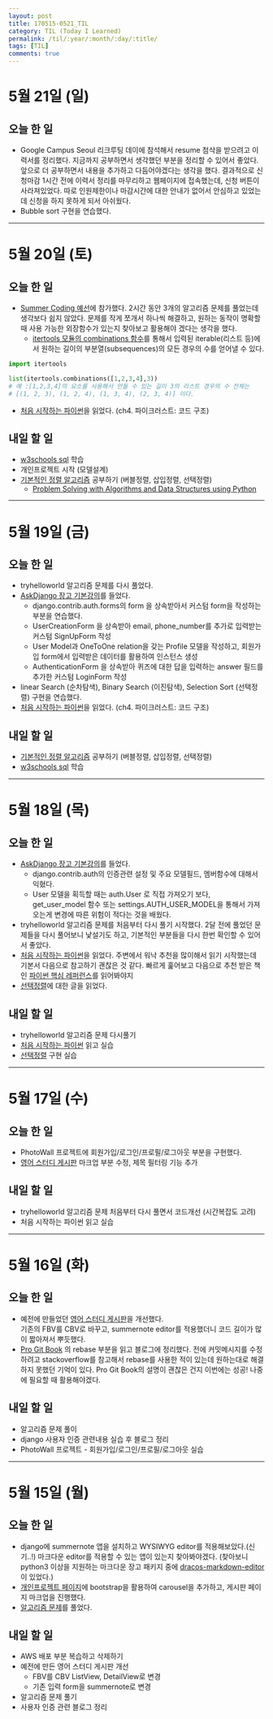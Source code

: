 ```yaml
---
layout: post
title: 170515-0521_TIL
category: TIL (Today I Learned)
permalink: /til/:year/:month/:day/:title/
tags: [TIL]
comments: true
---
```


# 5월 21일 (일)
## 오늘 한 일
- Google Campus Seoul 리크루팅 데이에 참석해서 resume 첨삭을 받으려고 이력서를 정리했다. 지금까지 공부하면서 생각했던 부분을 정리할 수 있어서 좋았다. 앞으로 더 공부하면서 내용을 추가하고 다듬어야겠다는 생각을 했다. 결과적으로 신청마감 1시간 전에 이력서 정리를 마무리하고 웹페이지에 접속했는데, 신청 버튼이 사라져있었다. 따로 인원제한이나 마감시간에 대한 안내가 없어서 안심하고 있었는데 신청을 하지 못하게 되서 아쉬웠다.
- Bubble sort 구현을 연습했다.

---
# 5월 20일 (토)
## 오늘 한 일
- [Summer Coding 예선](https://programmers.co.kr/competitions/18/summercoding-%EC%97%AC%EB%A6%84%EB%B0%A9%ED%95%99-%EC%8A%A4%ED%83%80%ED%8A%B8%EC%97%85-%EC%9D%B8%ED%84%B4-%ED%94%84%EB%A1%9C%EA%B7%B8%EB%9E%A8)에 참가했다. 2시간 동안 3개의 알고리즘 문제를 풀었는데 생각보다 쉽지 않았다. 문제를 작게 쪼개서 하나씩 해결하고, 원하는 동작이 명확할 때 사용 가능한 외장함수가 있는지 찾아보고 활용해야 겠다는 생각을 했다.
	- [itertools 모듈의 combinations 함수](https://docs.python.org/3.5/library/itertools.html?highlight=itertools#itertools.combinations)를 통해서 입력된 iterable(리스트 등)에서 원하는 길이의 부분열(subsequences)의 모든 경우의 수를 얻어낼 수 있다.

```python
import itertools

list(itertools.combinations([1,2,3,4],3))
# 예 :[1,2,3,4]의 요소를 사용해서 만들 수 있는 길이 3의 리스트 경우의 수 전체는
# [(1, 2, 3), (1, 2, 4), (1, 3, 4), (2, 3, 4)] 이다.
```
- [처음 시작하는 파이썬](http://www.hanbit.co.kr/store/books/look.php?p_code=B2827459900)을 읽었다. (ch4. 파이크러스트: 코드 구조)


## 내일 할 일
- [w3schools sql](https://www.w3schools.com/sql/) 학습
- 개인프로젝트 시작 (모델설계)
- [기본적인 정렬 알고리즘](https://www.inflearn.com/course-status-2/) 공부하기 (버블정렬, 삽입정렬, 선택정렬)
	- [Problem Solving with Algorithms and Data Structures using Python](http://interactivepython.org/runestone/static/pythonds/SortSearch/Objectives.html)

---

# 5월 19일 (금)
## 오늘 한 일
- tryhelloworld 알고리즘 문제를 다시 풀었다.
- [AskDjango 장고 기본강의](https://nomade.kr/vod/django/)를 들었다.
 	- django.contrib.auth.forms의 form 을 상속받아서 커스텀 form을 작성하는 부분을 연습했다.
	- UserCreationForm 을 상속받아 email, phone_number를 추가로 입력받는 커스텀 SignUpForm 작성
	- User Model과 OneToOne relation을 갖는 Profile 모델을 작성하고, 회원가입 form에서 입력받은 데이터를 활용하여 인스턴스 생성
	- AuthenticationForm 을 상속받아 퀴즈에 대한 답을 입력하는 answer 필드를 추가한 커스텀 LoginForm 작성
- linear Search (순차탐색), Binary Search (이진탐색), Selection Sort (선택정렬) 구현을 연습했다.
- [처음 시작하는 파이썬](http://www.hanbit.co.kr/store/books/look.php?p_code=B2827459900)을 읽었다. (ch4. 파이크러스트: 코드 구조)


## 내일 할 일
- [기본적인 정렬 알고리즘](https://www.inflearn.com/course-status-2/) 공부하기 (버블정렬, 삽입정렬, 선택정렬)
- [w3schools sql](https://www.w3schools.com/sql/) 학습

---
# 5월 18일 (목)
## 오늘 한 일
- [AskDjango 장고 기본강의](https://nomade.kr/vod/django/)를 들었다.
	- django.contrib.auth의 인증관련 설정 및 주요 모델필드, 멤버함수에 대해서 익혔다.
	- User 모델을 획득할 때는 auth.User 로 직접 가져오기 보다,    
	  get_user_model 함수 또는 settings.AUTH_USER_MODEL을 통해서 가져오는게 변경에 따른 위험이 적다는 것을 배웠다.
-  tryhelloworld 알고리즘 문제를 처음부터 다시 풀기 시작했다. 2달 전에 풀었던 문제들을 다시 풀어보니 낯설기도 하고, 기본적인 부분들을 다시 한번 확인할 수 있어서 좋았다.
- [처음 시작하는 파이썬](http://www.hanbit.co.kr/store/books/look.php?p_code=B2827459900)을 읽었다. 주변에서 워낙 추천을 많이해서 읽기 시작했는데 기본서 다음으로 참고하기 괜찮은 것 같다. 빠르게 훑어보고 다음으로 추천 받은 책인 [파이썬 핵심 레퍼런스](http://www.kyobobook.co.kr/product/detailViewKor.laf?ejkGb=KOR&mallGb=KOR&barcode=9788966261901&orderClick=LAG&Kc=)를 읽어봐야지
- [선택정렬](https://ko.wikipedia.org/wiki/%EC%84%A0%ED%83%9D_%EC%A0%95%EB%A0%AC)에 대한 글을 읽었다.

## 내일 할 일
- tryhelloworld 알고리즘 문제 다시풀기
- [처음 시작하는 파이썬](http://www.hanbit.co.kr/store/books/look.php?p_code=B2827459900) 읽고 실습
- [선택정렬](https://ko.wikipedia.org/wiki/%EC%84%A0%ED%83%9D_%EC%A0%95%EB%A0%AC) 구현 실습


---
# 5월 17일 (수)
## 오늘 한 일
- PhotoWall 프로젝트에 회원가입/로그인/프로필/로그아웃 부분을 구현했다.
- [영어 스터디 게시판](http://sunshinenglish.pythonanywhere.com/) 마크업 부분 수정, 제목 필터링 기능 추가

## 내일 할 일
- tryhelloworld 알고리즘 문제 처음부터 다시 풀면서 코드개선 (시간복잡도 고려)
- 처음 시작하는 파이썬 읽고 실습

---
# 5월 16일 (화)
## 오늘 한 일
- 예전에 만들었던 [영어 스터디 게시판](http://sunshinenglish.pythonanywhere.com/)을 개선했다. 		
 기존의 FBV를 CBV로 바꾸고, summernote editor를 적용했더니 코드 길이가 많이 짧아져서 뿌듯했다.
- [Pro Git Book](https://git-scm.com/book/ko/v2/Git-%EB%8F%84%EA%B5%AC-%ED%9E%88%EC%8A%A4%ED%86%A0%EB%A6%AC-%EB%8B%A8%EC%9E%A5%ED%95%98%EA%B8%B0) 의 rebase 부분을 읽고 블로그에 정리했다. 전에 커밋메시지를 수정하려고 stackoverflow를 참고해서 rebase를 사용한 적이 있는데 원하는대로 해결하지 못했던 기억이 있다. Pro Git Book의 설명이 괜찮은 건지 이번에는 성공! 나중에 필요할 때 활용해야겠다.

## 내일 할 일
- 알고리즘 문제 풀이
- django 사용자 인증 관련내용 실습 후 블로그 정리
- PhotoWall 프로젝트 - 회원가입/로그인/프로필/로그아웃 실습

---

# 5월 15일 (월)

## 오늘 한 일
- django에 summernote 앱을 설치하고 WYSIWYG editor를 적용해보았다.(신기..!) 마크다운 editor를 적용할 수 있는 앱이 있는지 찾아봐야겠다. (찾아보니 python3 이상을 지원하는 마크다운 장고 패키지 중에 [dracos-markdown-editor](https://github.com/agusmakmun/dracos-markdown-editor)이 있었다.)
- [개인프로젝트 페이지](https://wayhome25.github.io/fastcampus_school/homework/10km/index.html)에 bootstrap을 활용하여 carousel을 추가하고, 게시판 페이지 마크업을 진행했다.
- [알고리즘 문제](https://programmers.co.kr/tryouts/850/intro)를 풀었다.

## 내일 할 일
- AWS 배포 부분 복습하고 삭제하기
- 예전에 만든 영어 스터디 게시판 개선
	- FBV를 CBV ListView, DetailView로 변경
	- 기존 입력 form을 summernote로 변경
- 알고리즘 문제 풀기
- 사용자 인증 관련 블로그 정리
